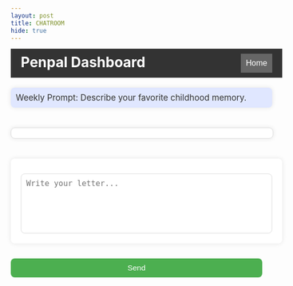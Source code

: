 ```yaml
---
layout: post
title: CHATROOM
hide: true
---
```


<title>Genre Chatroom</title>
<style>
   .navbar {
       width: 100%;
       max-width: 1200px;
       display: flex;
       justify-content: space-between;
       margin-bottom: 20px;
       background-color: #333;
       padding: 10px 20px;
       color: white;
   }
   .navbar h1 {
       margin: 0;
   }
   .navbar button {
       padding: 10px;
       font-size: 16px;
       background-color: #666;
       border: none;
       color: white;
       cursor: pointer;
   }
   .navbar button:hover {
       background-color: #444;
   }
   .dashboard {
       display: flex;
       flex-direction: column;
       width: 100%;
       max-width: 1200px;
       gap: 20px;
   }
   .section {
       width: 100%;
       padding: 20px;
       background-color: white;
       box-shadow: 0 0 10px rgba(0, 0, 0, 0.1);
       border-radius: 8px;
   }
   .prompt-box {
       background-color: #E0E7FF;
       padding: 10px;
       border-radius: 8px;
       margin-bottom: 20px;
       font-size: 1.2em;
       color: #333;
   }
   .post-container {
       max-height: 400px;
       overflow-y: auto;
       padding: 10px;
       background-color: #fff;
       border: 1px solid #ddd;
       border-radius: 8px;
       margin-bottom: 20px;
   }
   .post {
       border: 1px solid #ddd;
       padding: 10px;
       margin: 10px 0;
       border-radius: 8px;
       font-size: 1.1em;
       color: #1569C7;
       position: relative;
   }
   .post-content {
       overflow: hidden;
       white-space: nowrap;
       text-overflow: ellipsis;
   }
   .see-more {
       color: blue;
       cursor: pointer;
       font-size: 0.9em;
       margin-left: 5px;
   }
   .reply-section {
       margin-top: 10px;
       padding-left: 20px;
       font-size: 0.9em;
       display: flex;
       align-items: center;
   }
   .reply-input {
       width: 80%;
       padding: 8px;
       font-size: 1em;
       border-radius: 8px;
       border: 1px solid #ddd;
   }
   .reply-btn {
       margin-left: 10px;
       padding: 5px 10px;
       font-size: 0.8em;
       cursor: pointer;
       border: none;
       background-color: #4CAF50;
       color: white;
       border-radius: 8px;
   }
   textarea {
       width: 100%;
       padding: 10px;
       font-size: 1.1em;
       height: 120px;
       resize: none;
       margin-top: 10px;
       border-radius: 8px;
       border: 1px solid #ddd;
   }
   .send-btn {
       background-color: #4CAF50;
       color: white;
       border: none;
       padding: 10px;
       width: 100%;
       font-size: 1.1em;
       cursor: pointer;
       border-radius: 8px;
       margin-top: 10px;
   }
</style>

<div class="navbar">
   <h1>Penpal Dashboard</h1>
   <button onclick="goHome()">Home</button>
</div>
<div class="dashboard">
   <div class="section prompt-box">
       Weekly Prompt: Describe your favorite childhood memory.
   </div>
   <div class="section post-container" id="postsSection">
       <!-- Posts will appear here -->
   </div>
   <div class="section">
       <textarea id="postInput" placeholder="Write your letter..."></textarea>
   </div>
   <div>
       <button class="send-btn" onclick="addPost()">Send</button>
   </div>
</div>
<script>
   // Placeholder for username based on login info
   const loggedInUser = "User123";
   let posts = JSON.parse(localStorage.getItem("savedPosts")) || [];
   function goHome() {
       window.location.href = "{{site.baseurl}}/";
   }
   function addPost() {
       const postInput = document.getElementById("postInput").value; //input + displays html
       if (postInput) {
           const newPost = { content: postInput, likes: 0, replies: [] }; // new post object
           posts.push(newPost); // pushes 
           localStorage.setItem("savedPosts", JSON.stringify(posts)); // local 
           document.getElementById("postInput").value = ''; //resets
           displayPosts();
       } else {
           alert("Post cannot be empty!");
       }
   }
   function displayPosts() {
       const postsSection = document.getElementById("postsSection");
       postsSection.innerHTML = '';
       posts.forEach((post, index) => {
           const postElement = document.createElement("div");
           postElement.className = "post";
           postElement.innerHTML = `
               <div class="post-content">${loggedInUser + " : " + post.content.substring(0, 100)}${post.content.length > 100 ? '...' : ''}</div>
               ${post.content.length > 100 ? '<span class="see-more" onclick="seeMore(' + index + ')">See more</span>' : ''}
               <button class="like-btn" onclick="likePost(${index})"> ❤️ ${post.likes}</button>
               <button class="delete-btn" onclick="deletePost(${index})">🗑️</button>
               <div class="reply-section">
                   <input type="text" class="reply-input" placeholder="Reply..." id="replyInput${index}">
                   <button class="reply-btn" onclick="addReply(${index})">Reply</button>
               </div>
               <div class="replies" id="replies${index}">
                   ${post.replies.map(reply => `<div class="reply">${loggedInUser + " : " + reply}</div>`).join('')}
               </div>
           `;
           postsSection.appendChild(postElement);
       });
   }
   function seeMore(index) {
       const postContent = posts[index].content;
       alert(postContent);
   }
   function likePost(index) {
       posts[index].likes++;
       localStorage.setItem("savedPosts", JSON.stringify(posts));
       displayPosts();
   }
   function deletePost(index) {
       posts.splice(index, 1);
       localStorage.setItem("savedPosts", JSON.stringify(posts));
       displayPosts();
   }
   function addReply(index) {
       const replyInput = document.getElementById(`replyInput${index}`);
       const replyText = replyInput.value;
       if (replyText) {
           posts[index].replies.push(replyText);
           localStorage.setItem("savedPosts", JSON.stringify(posts));
           replyInput.value = '';
           displayPosts();
       } else {
           alert("Reply cannot be empty!");
       }
   }
   displayPosts();
</script>
